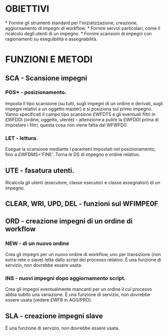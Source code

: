 # OBIETTIVI

 \* Fornire gli strumenti standard per l'inizializzazione, creazione, aggiornamento di impegni di workflow.
 \* Fornire servizi particolari, come il ricalcolo degli utenti di un impegno.
 \* Fornire scansioni di impegni con ragionamenti su eseguibilità e assegnabilità.

# FUNZIONI E METODI
## SCA  - Scansione impegni
### POS\* - posizionamento.
Imposta il tipo scansione (su tutti, sugli impegni di un ordine e derivati, sugli impegni relativi a un oggetto master) e si posiziona sul primo impegno.
Vanno specificati il campo tipo scansione £WFDTS e gli eventuali filtri in £WFDDI (ordine, oggetto, utente) - attenzione a pulire la £WFDDI prima di impostare i filtri, questa cosa non viene fatta dal WFWFD0.
### LET - lettura.
Esegue la scansione mediante i parametri impostati nel posizionamento, fino a £WFDMS='FINE'.
Torna le DS di impegno e ordine relativo.

## UTE - fasatura utenti.
Ricalcola gli utenti (esecutore, classe esecutori e classe assegnatori) di un impegno.

## CLEAR, WRI, UPD, DEL - funzioni sul WFIMPE0F

## ORD - creazione impegni di un ordine di workflow
### NEW - di un nuovo ordine
Crea gli impegni per un nuovo ordine di workflow, uno per transizione (non extra-rete o slave) letta dallo script del processo relativo. È una funzione di servizio, non dovrebbe essere usata.
### INS - nuovi impegni dopo aggiornamento script.
Crea gli impegni eventualmente mancanti per un ordine il cui processo abbia subito una variazione.
È una funzione di servizio, non dovrebbe essere usata (vedere £WFB in AGG/PRO).

## SLA - creazione impegni slave
È una funzione di servizio, non dovrebbe essere usata.
